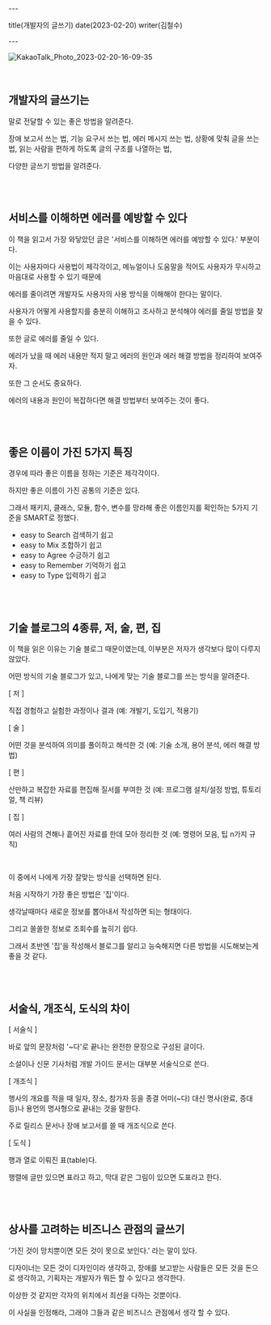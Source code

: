 \---

title(개발자의 글쓰기) date(2023-02-20) writer(김철수)

\---

![KakaoTalk_Photo_2023-02-20-16-09-35](https://hand-seongho.github.io/blog/images/091b86804aa030a9ad51cc0607afbc12.jpeg)

<br/>

## 개발자의 글쓰기는

말로 전달할 수 있는 좋은 방법을 알려준다.

장애 보고서 쓰는 법, 기능 요구서 쓰는 법, 에러 메시지 쓰는 법, 상황에 맞춰 글을 쓰는 법, 읽는 사람을 편하게 하도록 글의 구조를 나열하는 법,

다양한 글쓰기 방법을 알려준다.

<br/>
<br/>

## 서비스를 이해하면 에러를 예방할 수 있다

이 책을 읽고서 가장 와닿았던 글은 '서비스를 이해하면 에러를 예방할 수 있다.' 부분이다.

이는 사용자마다 사용법이 제각각이고, 메뉴얼이나 도움말을 적어도 사용자가 무시하고 마음대로 사용할 수 있기 때문에

에러를 줄이려면 개발자도 사용자의 사용 방식을 이해해야 한다는 말이다.

사용자가 어떻게 사용할지를 충분히 이해하고 조사하고 분석해야 에러를 줄일 방법을 찾을 수 있다.

또한 글로 에러를 줄일 수 있다.

에러가 났을 때 에러 내용만 적지 말고 에러의 원인과 에러 해결 방법을 정리하여 보여주자.

또한 그 순서도 중요하다.

에러의 내용과 원인이 복잡하다면 해결 방법부터 보여주는 것이 좋다.

<br/>
<br/>

## 좋은 이름이 가진 5가지 특징

경우에 따라 좋은 이름을 정하는 기준은 제각각이다.

하지만 좋은 이름이 가진 공통의 기준은 있다.

그래서 패키지, 클래스, 모듈, 함수, 변수를 망라해 좋은 이름인지를 확인하는 5가지 기준을 SMART로 정했다.

- easy to Search 검색하기 쉽고
- easy to Mix 조합하기 쉽고
- easy to Agree 수긍하기 쉽고
- easy to Remember 기억하기 쉽고
- easy to Type 입력하기 쉽고

<br/>
<br/>

## 기술 블로그의 4종류, 저, 술, 편, 집

이 책을 읽은 이유는 기술 블로그 때문이였는데, 이부분은 저자가 생각보다 많이 다루지 않았다.

어떤 방식의 기술 블로그가 있고, 나에게 맞는 기술 블로그를 쓰는 방식을 알려준다.

[ 저 ]

직접 경험하고 실험한 과정이나 결과 (예: 개발기, 도입기, 적용기)

[ 술 ]

어떤 것을 분석하여 의미를 풀이하고 해석한 것 (예: 기술 소개, 용어 분석, 에러 해결 방법)

[ 편 ]

산만하고 복잡한 자료를 편집해 질서를 부여한 것 (예: 프로그램 설치/설정 방법, 튜토리얼, 책 리뷰)

[ 집 ]

여러 사람의 견해나 흩어진 자료를 한데 모아 정리한 것 (예: 명령어 모음, 팁 n가지 규칙)

<br/>

이 중에서 나에게 가장 잘맞는 방식을 선택하면 된다.

처음 시작하기 가장 좋은 방법은 '집'이다.

생각날때마다 새로운 정보를 뽑아내서 작성하면 되는 형태이다.

그리고 쏠쏠한 정보로 조회수를 높히기 쉽다.

그래서 초반엔 '집'을 작성해서 블로그를 알리고 능숙해지면 다른 방법을 시도해보는게 좋을 것 같다.

<br/>
<br/>

## 서술식, 개조식, 도식의 차이

[ 서술식 ]

바로 앞의 문장처럼 '~다'로 끝나는 완전한 문장으로 구성된 글이다.

소설이나 신문 기사처럼 개발 가이드 문서는 대부분 서술식으로 쓴다.

[ 개조식 ]

행사의 개요를 적을 때 일자, 장소, 참가자 등을 종결 어미(~다) 대신 명사(완료, 증대 등)나 용언의 명사형으로 끝내는 것을 말한다.

주로 릴리스 문서나 장애 보고서를 쓸 때 개조식으로 쓴다.

[ 도식 ]

행과 열로 이뤄진 표(table)다.

행렬에 글만 있으면 표라고 하고, 막대 같은 그림이 있으면 도표라고 한다.

<br/>
<br/>

## 상사를 고려하는 비즈니스 관점의 글쓰기

'가진 것이 망치뿐이면 모든 것이 못으로 보인다.' 라는 말이 있다.

디자이너는 모든 것이 디자인이라 생각하고, 장애를 보고받는 사람들은 모든 것을 돈으로 생각하고, 기획자는 개발자가 뭐든 할 수 있다고 생각한다.

이상한 것 같지만 각자의 위치에서 최선을 다하는 것뿐이다.

이 사실을 인정해라, 그래야 그들과 같은 비즈니스 관점에서 생각 할 수 있다.
